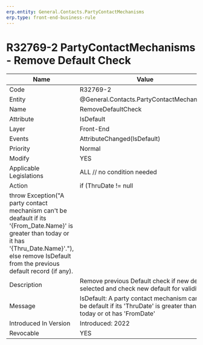 ```yaml
---
erp.entity: General.Contacts.PartyContactMechanisms
erp.type: front-end-business-rule
---
```

# R32769-2 PartyContactMechanisms - Remove Default Check

| Name | Value |
| ---- | ----- |
| Code | R32769-2 |
| Entity | @General.Contacts.PartyContactMechanisms |
| Name | RemoveDefaultCheck |
| Attribute | IsDefault |
| Layer | Front-End |
| Events | AttributeChanged(IsDefault) |
| Priority | Normal |
| Modify | YES |
| Applicable Legislations | ALL // no condition needed |
| Action | if (ThruDate != null || (FromDate != null && FromDate > Today))
  throw Exception("A party contact mechanism can't be deafault if its '{From_Date.Name}' is greater than today or it has '{Thru_Date.Name}'."), else remove IsDefault from the previous default record (if any).  |
| Description | Remove previous Default check if new default selected and check new default for validity. |
| Message | IsDefault: A party contact mechanism can't be default if its 'ThruDate' is greater than today or ot has 'FromDate'  |
| Introduced In Version | Introduced: 2022 |
| Revocable | YES |
